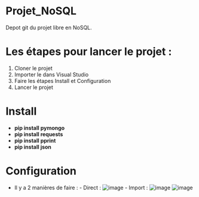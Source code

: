 # Projet_NoSQL
Depot git du projet libre en NoSQL.

# Les étapes pour lancer le projet :

1. Cloner le projet 
2. Importer le dans Visual Studio
3. Faire les étapes Install et Configuration
4. Lancer le projet

# Install 

  - **pip install pymongo**
  - **pip install requests**
  - **pip install pprint**
  - **pip install json**

# Configuration

  - Il y a 2 manières de faire : 
           - Direct : ![image](https://user-images.githubusercontent.com/56391911/148800169-19b835e2-6d51-4b61-8c29-8c7f1503af6b.png)
           - Import : ![image](https://user-images.githubusercontent.com/56391911/148800243-09b9f09d-39e8-41d5-a15f-116a85e4c545.png)
                      ![image](https://user-images.githubusercontent.com/56391911/148800542-b15c7f89-7266-46be-b4f0-d236bf353bb4.png)

